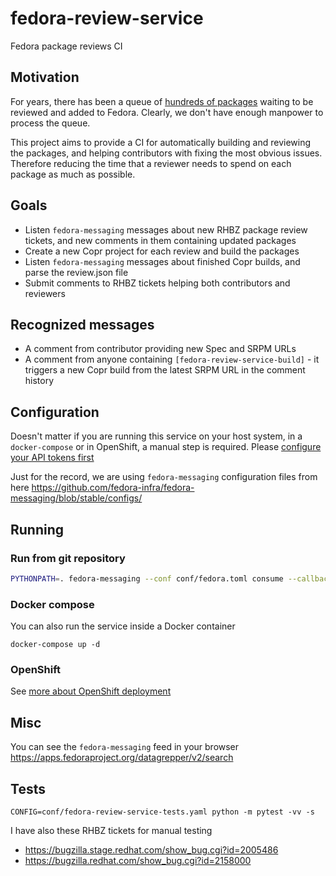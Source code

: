 # fedora-review-service

Fedora package reviews CI


## Motivation

For years, there has been a queue of
[hundreds of packages](https://fedoraproject.org/PackageReviewStatus/reviewable.html)
waiting to be reviewed and added to Fedora. Clearly, we don't have
enough manpower to process the queue.

This project aims to provide a CI for automatically building and
reviewing the packages, and helping contributors with fixing the
most obvious issues. Therefore reducing the time that a reviewer needs
to spend on each package as much as possible.


## Goals

- Listen `fedora-messaging` messages about new RHBZ package review
  tickets, and new comments in them containing updated packages
- Create a new Copr project for each review and build the packages
- Listen `fedora-messaging` messages about finished Copr builds, and
  parse the review.json file
- Submit comments to RHBZ tickets helping both contributors and
  reviewers


## Recognized messages

- A comment from contributor providing new Spec and SRPM URLs
- A comment from anyone containing `[fedora-review-service-build]` -
  it triggers a new Copr build from the latest SRPM URL in the
  comment history


## Configuration

Doesn't matter if you are running this service on your host system, in
a `docker-compose` or in OpenShift, a manual step is required. Please
[configure your API tokens first](doc/tokens.md)

Just for the record, we are using `fedora-messaging` configuration files from
here https://github.com/fedora-infra/fedora-messaging/blob/stable/configs/


## Running

### Run from git repository

```bash
PYTHONPATH=. fedora-messaging --conf conf/fedora.toml consume --callback="fedora_review_service.consumer:consume"
```


### Docker compose


You can also run the service inside a Docker container

```
docker-compose up -d
```

### OpenShift

See [more about OpenShift deployment](doc/openshift.md)


## Misc

You can see the `fedora-messaging` feed in your browser
https://apps.fedoraproject.org/datagrepper/v2/search


## Tests

```
CONFIG=conf/fedora-review-service-tests.yaml python -m pytest -vv -s
```

I have also these RHBZ tickets for manual testing

- https://bugzilla.stage.redhat.com/show_bug.cgi?id=2005486
- https://bugzilla.redhat.com/show_bug.cgi?id=2158000
